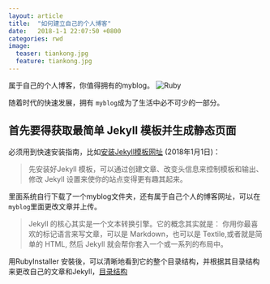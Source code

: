 ```yaml
---
layout: article
title:  "如何建立自己的个人博客"
date:   2018-1-1 22:07:50 +0800
categories: rwd
image:
  teaser: tiankong.jpg
  feature: tiankong.jpg
---
```

属于自己的个人博客，你值得拥有的myblog。
![Ruby](https://www.ruby-lang.org/images/header-ruby-logo.png)

随着时代的快速发展，拥有 `myblog`成为了生活中必不可少的一部分。


## 首先要得获取最简单 Jekyll 模板并生成静态页面

必须用到快速安装指南，比如[安装Jekyll模板网址](https://wiki.jikexueyuan.com/project/jekyll/quickstart.html/) (2018年1月1日)：

>  先安装好Jekyll 模板，可以通过创建文章、改变头信息来控制模板和输出、修改 Jekyll 设置来使你的站点变得更有趣其起来。

里面系统自行下载了一个myblog文件夹，还有属于自己个人的博客网址，可以在 `myblog`里面更改文章并上传。

> Jekyll 的核心其实是一个文本转换引擎。它的概念其实就是： 你用你最喜欢的标记语言来写文章，可以是 Markdown，也可以是 Textile,或者就是简单的 HTML, 然后 Jekyll 就会帮你套入一个或一系列的布局中。

用RubyInstaller 安裝後，可以清晰地看到它的整个目录结构，并根据其目录结构来更改自己的文章和Jekyll，[目录结构](https://wiki.jikexueyuan.com/project/jekyll/structure.html/)



[rubyinstaller]: https://rubyinstaller.org/downloads/
[Rei_Ruby-China]:   https://ruby-china.org/topics/26191
[no_ruby_on_windows]: https://ruby-china.org/topics/1020
[安装Jekyll模板网址]: https://wiki.jikexueyuan.com/project/jekyll/quickstart.html/
[目录结构]: https://wiki.jikexueyuan.com/project/jekyll/structure.html/
